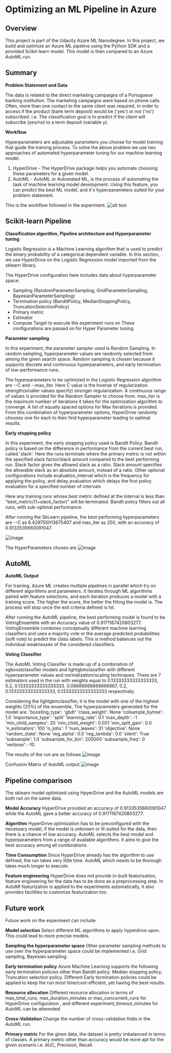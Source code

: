 # Optimizing an ML Pipeline in Azure

## Overview
This project is part of the Udacity Azure ML Nanodegree.
In this project, we build and optimize an Azure ML pipeline using the Python SDK and a provided Scikit-learn model.
This model is then compared to an Azure AutoML run.

## Summary
**Problem Statement and Data**

The data is related to the direct marketing campaigns of a Portuguese banking institution. The marketing campaigns were based on phone calls. Often, more than one contact to the same client was required, in order to access if the product (bank term deposit) would be ('yes') or not ('no') subscribed.
i.e. The classification goal is to predict if the client will subscribe (yes/no) to a term deposit (variable y).

**Workflow**

Hyperparameters are adjustable parameters you choose for model training that guide the training process. To solve the above problem we use two approaches of automated hyperparameter tuning for our machine learning model.
1) HyperDrive - The HyperDrive package helps you automate choosing these parameters for a given model.
2) AutoML - AutoML or Automated ML, is the process of automating the task of machine learning model development. Using this feature, you can predict the best ML model, and it's hyperparameters suited for your problem statement.

This is the workflow followed in the experiment.
![alt text](https://video.udacity-data.com/topher/2020/September/5f639574_creating-and-optimizing-an-ml-pipeline/creating-and-optimizing-an-ml-pipeline.png)

## Scikit-learn Pipeline
**Classification algorithm, Pipeline architecture and Hyperparameter tuning**

Logistic Regression is a Machine Learning algorithm that is used to predict the binary probability of a categorical dependent variable.
In this section, we use HyperDrive on the Logistic Regression model imported from the sklearn library.

The HyperDrive configuration here includes data about hyperparameter space: 
- Sampling (RandomParameterSampling, GridParameterSampling, BayesianParameterSampling) 
- Termination policy (BanditPolicy, MedianStoppingPolicy, TruncationSelectionPolicy)
- Primary metric
- Estimator
- Compute Target to execute the experiment runs on
These configurations are passed on for Hyper Parameter tuning.

**Parameter sampling**

In this experiment, the parameter sampler used is Random Sampling. 
In random sampling, hyperparameter values are randomly selected from among the given search space.
Random sampling is chosen because it supports discrete and continuous hyperparameters, and early termination of low-performance runs.

The hyperparameters to be optimized in the Logistic Regression algorithm are --C and --max_iter. 
Here C value is the Inverse of regularization strength(smaller values specify) stronger regularization. A continuous range of values is provided for the Random Sampler to choose from.
max_iter is the maximum number of iterations it takes for the optimization algorithm to converge. A list of equally spaced options for Max Iterations is provided.
From this combination of hyperparameter options, HyperDrive randomly chooses one for each to then find hyperparameter leading to optimal results.

**Early stopping policy**

In this experiment, the early stopping policy used is Bandit Policy. Bandit policy is based on the difference in performance from the current best run, called 'slack'. Here the runs terminate where the primary metric is not within the specified slack factor/slack amount compared to the best performing run. 
Slack factor gives the allowed slack as a ratio. Slack amount specifies the allowable slack as an absolute amount, instead of a ratio. Other optional configurations include evaluation_interval which is the frequency for applying the policy, and delay_evaluation which delays the first policy evaluation for a specified number of intervals

Here any training runs whose best metric defined at the interval is less than "best_metric/(1+slack_factor)" will be terminated. Bandit policy filters out all runs, with sub-optimal performance.

After running the SkLearn pipeline, the best performing hyperparameters are --C as 6.429755013675407 and max_iter as 250, with an accuracy of 0.9133535660091047.


![image](https://user-images.githubusercontent.com/59551550/103478556-91954980-4ded-11eb-8321-6a08749ebd74.png)

The HyperParameters chosen are 
![image](https://user-images.githubusercontent.com/59551550/103473508-6431a700-4dbf-11eb-83ba-8f4b4c821250.png)


## AutoML
**AutoML Output**

For training, Azure ML creates multiple pipelines in parallel which try on different algorithms and parameters. It iterates through ML algorithms paired with feature selections, and each iteration produces a model with a training score. The higher the score, the better the fitting the model is. The process will stop once the exit criteria defined is hit.

After running the AutoML pipeline, the best performing model is found to be VotingEnsemble with an Accuracy value of 0.9171167420803277.
VotingEnsemble combines conceptually different machine learning classifiers and uses a majority vote or the average predicted probabilities (soft vote) to predict the class labels. This is method balances out the individual weaknesses of the considered classifiers.

**Voting Classifier**

The AutoML Voting Classifier is made up of a combination of xgboostclassifier models and lightgbmclassifier with different hyperparameter values and normalization/scaling techinques. There are 7 estimators used in the run with weights equal to 0.13333333333333333, 0.2, 0.13333333333333333, 0.06666666666666667, 0.2, 0.13333333333333333, 0.13333333333333333 respectively.

Considering the lightgbmclassifier, it is the model with one of the highest weights (20%) of the ensemble, 
The hyperparameters generated for the model are: 
'boosting_type': 'gbdt'
'class_weight': None
'colsample_bytree': 1.0
'importance_type': 'split'
'learning_rate': 0.1
'max_depth': -1
'min_child_samples': 20
'min_child_weight': 0.001
'min_split_gain': 0.0
'n_estimators': 100
'n_jobs': 1
'num_leaves': 31
'objective': None
'random_state': None
'reg_alpha': 0.0
'reg_lambda': 0.0
'silent': True
'subsample': 1.0
'subsample_for_bin': 200000
'subsample_freq': 0
'verbose': -10


The results of the run are as follows
![image](https://user-images.githubusercontent.com/59551550/103473514-6b58b500-4dbf-11eb-915d-eaeebe37e5cd.png)

Confusion Matrix of AutoML output
![image](https://user-images.githubusercontent.com/59551550/103473516-714e9600-4dbf-11eb-8030-6227263cd8d9.png)


## Pipeline comparison
The sklearn model optimized using HpyerDrive and the AutoML models are both run on the same data.

**Model Accuracy**
HyperDrive provided an accuracy of 0.9133535660091047 while the AutoML gave a better accuracy of 0.9171167420803277.

**Algorithm**
HyperDrive optimization has to be preconfigured with the necessary model, if the model is unknown or ill-suited for the data, then there is a chance of low accuracy. AutoML selects the best model and hyperparameters from a range of available algorithms. It aims to give the best accuracy among all combinations.

**Time Consumption**
Since HyperDrive already has the algorithm to use defined, the run takes very little time. AutoML which needs to be thorough takes much longer to execute.

**Feature engineering**
HyperDrive does not provide in-built featurization, feature engineering for the data has to be done as a preprocessing step. In AutoMl featurization is applied to the experiments automatically, it also provides facilities to customize featurization too.

## Future work
Future work on the experiment can include

**Model selection** Select different ML algorithms to apply hyperdrive upon. This could lead to more precise models.

**Sampling the hyperparameter space** Other parameter sampling methods to use over the hyperparameter space could be implemented i.e. Grid sampling, Bayesian sampling.

**Early termination policy** Azure Machine Learning supports the following early termination policies other than Bandit policy: Median stopping policy, Truncation selection policy. Different Early termination policies could be applied to keep the run most time/cost-efficient, yet having the best results. 

**Resource allocation** Different resource allocation in terms of max_total_runs, max_duration_minutes  or max_concurrent_runs for HyperDrive configuration , and different  experiment_timeout_minutes for AutoML can be attemoted.

**Cross-Validation** Change the number of cross-validation folds in the AutoML run.

**Primary metric** For the given data, the dataset is pretty imbalanced in terms of classes. A primary metric other than accuracy would be more apt for the given scenario i.e. AUC, Precision, Recall.


